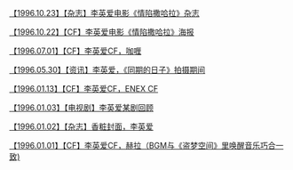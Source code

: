 <a href="https://weibo.com/3965220781/IdVjt8XPF" rel="nofollow">【1996.10.23】【杂志】李英爱电影《情陷撒哈拉》杂志</a>

<a href="https://weibo.com/6493535909/I9ULqoKDw" rel="nofollow">【1996.10.22】【CF】李英爱电影《情陷撒哈拉》海报</a>

<a href="https://weibo.com/6493535909/JdjFAcAJD" rel="nofollow">【1996.07.01】【CF】李英爱CF，咖喱</a>

<a href="https://weibo.com/3965220781/I9rG81Lrj" rel="nofollow">【1996.05.30】【资讯】李英爱，《同期的日子》拍摄期间</a>

<a href="https://weibo.com/3965220781/FEBqhBmHY" rel="nofollow">【1996.01.13】【CF】李英爱CF，ENEX CF</a>

<a href="https://weibo.com/6493535909/J9wDShqmv" rel="nofollow">【1996.01.03】【电视剧】李英爱某剧回顾</a>

<a href="https://weibo.com/3965220781/It7mQ2TNU" rel="nofollow">【1996.01.02】【杂志】香粧封面，李英爱</a>

<a href="https://weibo.com/6493535909/HuslXv9yE" rel="nofollow">【1996.01.01】【CF】李英爱CF，赫拉（BGM与《盗梦空间》里唤醒音乐巧合一致)</a>
